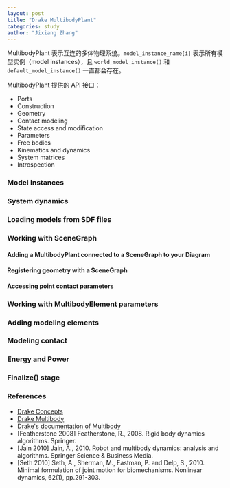 ```yaml
---
layout: post
title: "Drake MultibodyPlant"
categories: study
author: "Jixiang Zhang"
---
```


MultibodyPlant 表示互连的多体物理系统。`model_instance_name[i]` 表示所有模型实例（model instances），且 `world_model_instance()` 和 `default_model_instance()` 一直都会存在。

MultibodyPlant 提供的 API 接口：
- Ports
- Construction
- Geometry
- Contact modeling
- State access and modification
- Parameters
- Free bodies
- Kinematics and dynamics
- System matrices
- Introspection

### Model Instances

### System dynamics

### Loading models from SDF files

### Working with SceneGraph

#### Adding a MultibodyPlant connected to a SceneGraph to your Diagram
#### Registering geometry with a SceneGraph
#### Accessing point contact parameters

### Working with MultibodyElement parameters
### Adding modeling elements
### Modeling contact
### Energy and Power
### Finalize() stage

### References
- [Drake Concepts](https://drake.guzhaoyuan.com/introduction/drake-concept)
- [Drake Multibody](https://drake.guzhaoyuan.com/introduction/drake-multibody)
- [Drake's documentation of Multibody](https://drake.mit.edu/doxygen_cxx/classdrake_1_1multibody_1_1_multibody_plant.html#details)
- [Featherstone 2008] Featherstone, R., 2008. Rigid body dynamics algorithms. Springer.
- [Jain 2010] Jain, A., 2010. Robot and multibody dynamics: analysis and algorithms. Springer Science & Business Media.
- [Seth 2010] Seth, A., Sherman, M., Eastman, P. and Delp, S., 2010. Minimal formulation of joint motion for biomechanisms. Nonlinear dynamics, 62(1), pp.291-303.